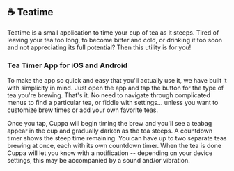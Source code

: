 ## ☕ Teatime

Teatime is a small application to time your cup of tea as it steeps. Tired of leaving your tea too long, to become bitter and cold, or drinking it too soon and not appreciating its full potential? Then this utility is for you!

### Tea Timer App for iOS and Android

To make the app so quick and easy that you'll actually use it, we have built it with simplicity in mind. Just open the app and tap the button for the type of tea you're brewing. That's it. No need to navigate through complicated menus to find a particular tea, or fiddle with settings... unless you want to customize brew times or add your own favorite teas.

Once you tap, Cuppa will begin timing the brew and you'll see a teabag appear in the cup and gradually darken as the tea steeps. A countdown timer shows the steep time remaining. You can have up to two separate teas brewing at once, each with its own countdown timer. When the tea is done Cuppa will let you know with a notification -- depending on your device settings, this may be accompanied by a sound and/or vibration.

